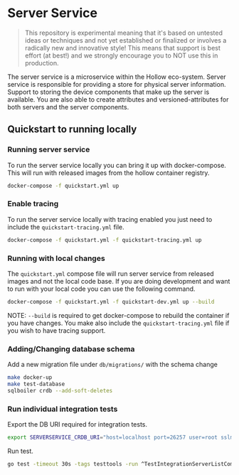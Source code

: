 # Server Service

> This repository is experimental meaning that it's based on untested ideas or techniques and not yet established or finalized or involves a radically new and innovative style!
> This means that support is best effort (at best!) and we strongly encourage you to NOT use this in production.

The server service is a microservice within the Hollow eco-system. Server service is responsible for providing a store for physical server information. Support to storing the device components that make up the server is available. You are also able to create attributes and versioned-attributes for both servers and the server components.

## Quickstart to running locally

### Running server service

To run the server service locally you can bring it up with docker-compose. This will run with released images from the hollow container registry.

```bash
docker-compose -f quickstart.yml up
```
### Enable tracing

To run the server service locally with tracing enabled you just need to include the `quickstart-tracing.yml` file.

```bash
docker-compose -f quickstart.yml -f quickstart-tracing.yml up
```

### Running with local changes

The `quickstart.yml` compose file will run server service from released images and not the local code base. If you are doing development and want to run with your local code you can use the following command.

```bash
docker-compose -f quickstart.yml -f quickstart-dev.yml up --build
```

NOTE: `--build` is required to get docker-compose to rebuild the container if you have changes. You make also include the `quickstart-tracing.yml` file if you wish to have tracing support.


### Adding/Changing database schema

Add a new migration file under `db/migrations/` with the schema change

```bash
make docker-up
make test-database
sqlboiler crdb --add-soft-deletes
```

### Run individual integration tests

Export the DB URI required for integration tests.

```bash
export SERVERSERVICE_CRDB_URI="host=localhost port=26257 user=root sslmode=disable dbname=serverservice_test"
```

Run test.

```bash
go test -timeout 30s -tags testtools -run ^TestIntegrationServerListComponents$ go.hollow.sh/serverservice/pkg/api/v1 -v
```
